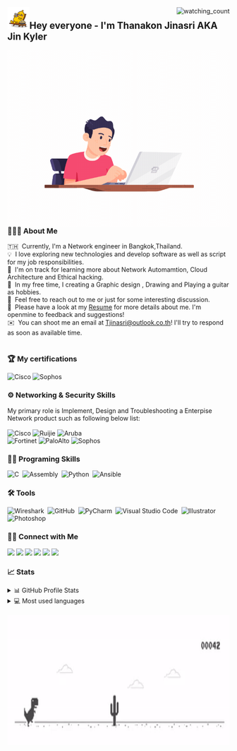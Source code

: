 <!--#![Banner]()-->
<img align="right" src="https://komarev.com/ghpvc/?username=jinkyler&color=brightgreen" alt="watching_count" />
<img src="./source/super banana/17.gif" width='50' align="left"/><h2>Hey everyone - I'm Thanakon Jinasri AKA Jin Kyler </h2>
<img align="right" height='400' src="https://github.com/jinkyler/jinkyler/blob/a6979f1160a2d6bb8bfaa84391e08e51dd6a6e07/source/programer.gif"/>

### 👨🏻‍🚀&nbsp;About Me
🇹🇭 &nbsp;Currently, I'm a Network engineer in Bangkok,Thailand.<br>
💡 &nbsp;I love exploring new technologies and develop software as well as script for my job responsibilities.<br>
🚩 &nbsp;I'm on track for learning more about Network Automamtion, Cloud Architecture and Ethical hacking.<br>
🎨 &nbsp;In my free time, I creating a Graphic design , Drawing and Playing a guitar as hobbies.<br>
💬 &nbsp;Feel free to reach out to me or just for some interesting discussion.<br>
📄 &nbsp;Please have a look at my [Resume](https://) for more details about me. I'm openmine to feedback and suggestions!<br>
✉️ &nbsp;You can shoot me an email at Tjinasri@outlook.co.th! I'll try to respond as soon as available time.<br><br>

### 🏆&nbsp;My certifications

<img alt="Cisco" src="https://img.shields.io/badge/Cisco-CCNA%20Routing&Switching,%20CCNP%20ENCOR,%20CMNA%20Meraki-2ecc71?logo=Cisco&logoColor=white"/>
<img alt="Sophos" src="https://img.shields.io/badge/Sophos-XG%20Firewall%20Engineer-2980b9"/>

### ⚙️&nbsp;Networking & Security Skills
My primary role is Implement, Design and Troubleshooting a Enterpise Network product such as following below list:<br><br>
<img alt="Cisco" src="https://img.shields.io/badge/Cisco-Switch,%20Router,%20Firewall,%20ISE,%20Wireless,%20AMP4E%20and%20IP%20Phone-2ecc71?logo=Cisco&logoColor=white"/>
<img alt="Ruijie" src="https://img.shields.io/badge/Ruijie-Switch,%20Wireless-e4340d"/>
<img alt="Aruba" src="https://img.shields.io/badge/Aruba-Wireless,%20Clearpass-f39c12"/><br>
<img alt="Fortinet" src="https://img.shields.io/badge/Fortinet-NGFW-dedcda?logo=Fortinet"/>
<img alt="PaloAlto" src="https://img.shields.io/badge/PaloAlto-NGFW-f4d03f?logo=Palo-Alto-Software"/>
<img alt="Sophos" src="https://img.shields.io/badge/Sophos-XG%20Firewall,%20RED-2980b9"/>

### 👨‍💻&nbsp;Programing Skills
![C](https://img.shields.io/badge/-C-05122A?style=flat&logo=C&logoColor=A8B9CC)&nbsp;
![Assembly](https://img.shields.io/badge/-Assembly-05122A?style=flat&logo=AssemblyScript&logoColor=A8B9CC)&nbsp;
![Python](https://img.shields.io/badge/-Python-05122A?style=flat&logo=python)&nbsp;
![Ansible](https://img.shields.io/badge/-Ansible-05122A?style=flat&logo=Ansible)&nbsp;

### 🛠&nbsp;Tools
![Wireshark](https://img.shields.io/badge/-Wireshark-05122A?style=flat&logo=Wireshark)&nbsp;
![GitHub](https://img.shields.io/badge/-GitHub-05122A?style=flat&logo=github)&nbsp;
![PyCharm](https://img.shields.io/badge/-PyCharm-05122A?style=flat&logo=PyCharm)&nbsp;
![Visual Studio Code](https://img.shields.io/badge/-Visual%20Studio%20Code-05122A?style=flat&logo=visual-studio-code&logoColor=007ACC)&nbsp;
![Illustrator](https://img.shields.io/badge/-Illustrator-05122A?style=flat&logo=adobe-illustrator)&nbsp;
![Photoshop](https://img.shields.io/badge/-Photoshop-05122A?style=flat&logo=adobe-photoshop)&nbsp;

### 🤝🏻&nbsp;Connect with Me
<p align="left">
<a href="https://www.credly.com/users/thanakon-jinasri/badges"><img src="https://img.shields.io/badge/-Thanakon%20Jinasri-3423A6?style=flat&logo=Google-Chrome&color=brightgreengreen&logoColor=white"/></a>
<a href="https://linkedin.com/in/AVS1508"><img src="https://img.shields.io/badge/-Thanakon%20Jinasri-0077B5?style=plastic&logo=Linkedin&logoColor=white"/></a>
<a href="mailto:Tjinasri@outlook.co.th"><img src="https://img.shields.io/badge/-Tjinasri@outlook.co.th-D14836?style=plastic&logo=Microsoft-Outlook&logoColor=white"/></a>
<a href="https://instagram.com/jinkyler_38"><img src="https://img.shields.io/badge/-jinkyler_38-E4405F?style=plastic&logo=Instagram&logoColor=white"/></a>
<a href="https://www.facebook.com/TJinasri"><img src="https://img.shields.io/badge/-Thanakon%20Jinasri-1877F2?style=plastic&logo=Facebook&logoColor=white"/></a>
<a href="https://www.pinterest.com/mungkon1995"><img src="https://img.shields.io/badge/-Thanakon%20Jinasri-BD081C?style=plastic&logo=Pinterest&logoColor=white"/></a>
</p>

### 📈&nbsp;Stats
<details>
  <summary>📊 GitHub Profile Stats</summary>
  <a href="https://github.com/jinkyler">
  <img align="center" height='150' src="https://github-readme-stats.vercel.app/api?username=jinkyler&show_icons=true&custom_title=My%20Github%20Stats&theme=dark"/></a>
</details>
<details>
  <summary>💻 Most used languages</summary>
  <a href="https://github.com/jinkyler">
  <img align="center" height='150' src="https://github-readme-stats.vercel.app/api/top-langs/?username=jinkyler&langs_count=8&layout=compact&theme=dark"/></a>
</details>

<br>
<img  height='300' src="https://github.com/jinkyler/jinkyler/blob/c3001341188df984c8968f1dc957bb3353c5b576/source/Dino_non-birthday_version.gif"/>


